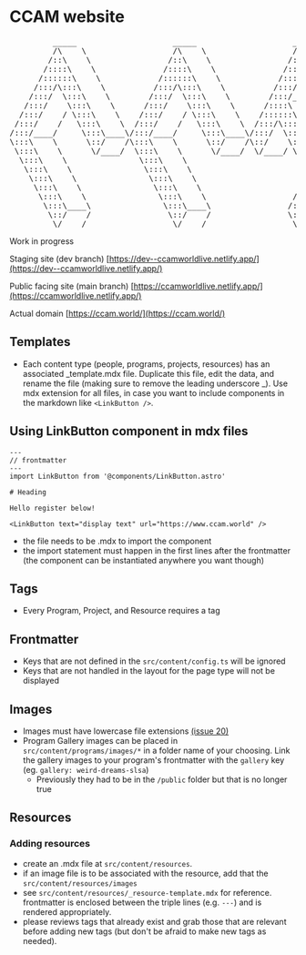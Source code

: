 # CCAM website

<pre>         _____                    _____                    _____                    _____          
         /\    \                  /\    \                  /\    \                  /\    \         
        /::\    \                /::\    \                /::\    \                /::\____\        
       /::::\    \              /::::\    \              /::::\    \              /::::|   |        
      /::::::\    \            /::::::\    \            /::::::\    \            /:::::|   |        
     /:::/\:::\    \          /:::/\:::\    \          /:::/\:::\    \          /::::::|   |        
    /:::/  \:::\    \        /:::/  \:::\    \        /:::/__\:::\    \        /:::/|::|   |        
   /:::/    \:::\    \      /:::/    \:::\    \      /::::\   \:::\    \      /:::/ |::|   |        
  /:::/    / \:::\    \    /:::/    / \:::\    \    /::::::\   \:::\    \    /:::/  |::|___|______  
 /:::/    /   \:::\    \  /:::/    /   \:::\    \  /:::/\:::\   \:::\    \  /:::/   |::::::::\    \ 
/:::/____/     \:::\____\/:::/____/     \:::\____\/:::/  \:::\   \:::\____\/:::/    |:::::::::\____\
\:::\    \      \::/    /\:::\    \      \::/    /\::/    \:::\  /:::/    /\::/    / ~~~~~/:::/    /
 \:::\    \      \/____/  \:::\    \      \/____/  \/____/ \:::\/:::/    /  \/____/      /:::/    / 
  \:::\    \               \:::\    \                       \::::::/    /               /:::/    /  
   \:::\    \               \:::\    \                       \::::/    /               /:::/    /   
    \:::\    \               \:::\    \                      /:::/    /               /:::/    /    
     \:::\    \               \:::\    \                    /:::/    /               /:::/    /     
      \:::\    \               \:::\    \                  /:::/    /               /:::/    /      
       \:::\____\               \:::\____\                /:::/    /               /:::/    /       
        \::/    /                \::/    /                \::/    /                \::/    /        
         \/____/                  \/____/                  \/____/                  \/____/     </pre>

Work in progress

Staging site (dev branch)
[https://dev--ccamworldlive.netlify.app/](https://dev--ccamworldlive.netlify.app/)

Public facing site (main branch)
[https://ccamworldlive.netlify.app/](https://ccamworldlive.netlify.app/)

Actual domain
[https://ccam.world/](https://ccam.world/)

## Templates

-   Each content type (people, programs, projects, resources) has an associated _template.mdx file. Duplicate this file, edit the data, and rename the file (making sure to remove the leading underscore _). Use mdx extension for all files, in case you want to include components in the markdown like `<LinkButton />`.

## Using LinkButton component in mdx files

<!-- prettier-ignore-start -->
```mdx
---
// frontmatter
---
import LinkButton from '@components/LinkButton.astro'

# Heading

Hello register below!

<LinkButton text="display text" url="https://www.ccam.world" />
```
<!-- prettier-ignore-end -->

-   the file needs to be .mdx to import the component
-   the import statement must happen in the first lines after the frontmatter (the component can be instantiated anywhere you want though)

## Tags

-   Every Program, Project, and Resource requires a tag

## Frontmatter

-   Keys that are not defined in the `src/content/config.ts` will be ignored
-   Keys that are not handled in the layout for the page type will not be displayed

## Images

-   Images must have lowercase file extensions [(issue 20)](https://github.com/parkerdavis1/CCAM/issues/20)
-   Program Gallery images can be placed in `src/content/programs/images/*` in a folder name of your choosing. Link the gallery images to your program's frontmatter with the `gallery` key (eg. `gallery: weird-dreams-slsa`)
    -   Previously they had to be in the `/public` folder but that is no longer true

## Resources

### Adding resources

-   create an .mdx file at `src/content/resources`.
-   if an image file is to be associated with the resource, add that the `src/content/resources/images`
-   see `src/content/resources/_resource-template.mdx` for reference. frontmatter is enclosed between the triple lines (e.g. `---`) and is rendered appropriately.
-   please reviews tags that already exist and grab those that are relevant before adding new tags (but don't be afraid to make new tags as needed).
